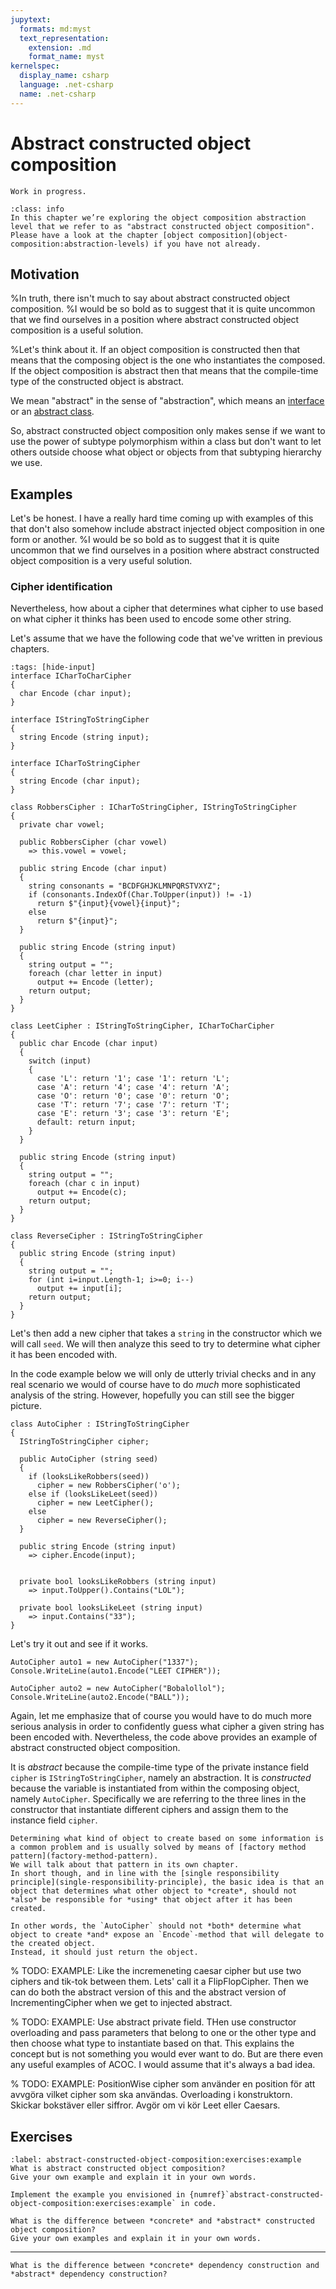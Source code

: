 ```yaml
---
jupytext:
  formats: md:myst
  text_representation:
    extension: .md
    format_name: myst
kernelspec:
  display_name: csharp
  language: .net-csharp
  name: .net-csharp
---
```


# Abstract constructed object composition

```{warning}
Work in progress.
```

```{admonition} Prerequisites
:class: info
In this chapter we’re exploring the object composition abstraction level that we refer to as "abstract constructed object composition". Please have a look at the chapter [object composition](object-composition:abstraction-levels) if you have not already.
```

## Motivation

%In truth, there isn't much to say about abstract constructed object composition.
%I would be so bold as to suggest that it is quite uncommon that we find ourselves in a position where abstract constructed object composition is a useful solution.

%Let's think about it.
If an object composition is constructed then that means that the composing object is the one who instantiates the composed.
If the object composition is abstract then that means that the compile-time type of the constructed object is abstract.

We mean "abstract" in the sense of "abstraction", which means an [interface](interfaces) or an [abstract class](abstract-classes).

So, abstract constructed object composition only makes sense if we want to use the power of subtype polymorphism within a class but don't want to let others outside choose what object or objects from that subtyping hierarchy we use.


## Examples

Let's be honest.
I have a really hard time coming up with examples of this that don't also somehow include abstract injected object composition in one form or another.
%I would be so bold as to suggest that it is quite uncommon that we find ourselves in a position where abstract constructed object composition is a very useful solution.

### Cipher identification

Nevertheless, how about a cipher that determines what cipher to use based on what cipher it thinks has been used to encode some other string.

Let's assume that we have the following code that we've written in previous chapters.

```{code-cell} csharp
:tags: [hide-input]
interface ICharToCharCipher
{
  char Encode (char input);
}

interface IStringToStringCipher
{
  string Encode (string input);
}

interface ICharToStringCipher
{
  string Encode (char input);
}

class RobbersCipher : ICharToStringCipher, IStringToStringCipher
{
  private char vowel;

  public RobbersCipher (char vowel)
    => this.vowel = vowel;

  public string Encode (char input)
  {
    string consonants = "BCDFGHJKLMNPQRSTVXYZ";
    if (consonants.IndexOf(Char.ToUpper(input)) != -1)
      return $"{input}{vowel}{input}";
    else
      return $"{input}";
  }

  public string Encode (string input)
  {
    string output = "";
    foreach (char letter in input)
      output += Encode (letter);
    return output;
  }
}

class LeetCipher : IStringToStringCipher, ICharToCharCipher
{
  public char Encode (char input)
  {
    switch (input)
    {
      case 'L': return '1'; case '1': return 'L';
      case 'A': return '4'; case '4': return 'A';
      case 'O': return '0'; case '0': return 'O';
      case 'T': return '7'; case '7': return 'T';
      case 'E': return '3'; case '3': return 'E';
      default: return input;
    }
  }

  public string Encode (string input)
  {
    string output = "";
    foreach (char c in input)
      output += Encode(c);
    return output;
  }
}

class ReverseCipher : IStringToStringCipher
{
  public string Encode (string input)
  {
    string output = "";
    for (int i=input.Length-1; i>=0; i--)
      output += input[i];
    return output;
  }
}
```

Let's then add a new cipher that takes a `string` in the constructor which we will call `seed`.
We will then analyze this seed to try to determine what cipher it has been encoded with.

In the code example below we will only de utterly trivial checks and in any real scenario we would of course have to do *much* more sophisticated analysis of the string.
However, hopefully you can still see the bigger picture.

```{code-cell} csharp
class AutoCipher : IStringToStringCipher
{
  IStringToStringCipher cipher;

  public AutoCipher (string seed)
  {
    if (looksLikeRobbers(seed))
      cipher = new RobbersCipher('o');
    else if (looksLikeLeet(seed))
      cipher = new LeetCipher();
    else
      cipher = new ReverseCipher();
  }

  public string Encode (string input)
    => cipher.Encode(input);


  private bool looksLikeRobbers (string input)
    => input.ToUpper().Contains("LOL");

  private bool looksLikeLeet (string input)
    => input.Contains("33");
}
```

Let's try it out and see if it works.

```{code-cell} csharp
AutoCipher auto1 = new AutoCipher("1337");
Console.WriteLine(auto1.Encode("LEET CIPHER"));
```

```{code-cell} csharp
AutoCipher auto2 = new AutoCipher("Bobalollol");
Console.WriteLine(auto2.Encode("BALL"));
```

Again, let me emphasize that of course you would have to do much more serious analysis in order to confidently guess what cipher a given string has been encoded with.
Nevertheless, the code above provides an example of abstract constructed object composition.

It is *abstract* because the compile-time type of the private instance field `cipher` is `IStringToStringCipher`, namely an abstraction.
It is *constructed* because the variable is instantiated from within the composing object, namely `AutoCipher`.
Specifically we are referring to the three lines in the constructor that instantiate different ciphers and assign them to the instance field `cipher`.

```{seealso}
Determining what kind of object to create based on some information is a common problem and is usually solved by means of [factory method pattern](factory-method-pattern).
We will talk about that pattern in its own chapter.
In short though, and in line with the [single responsibility principle](single-responsibility-principle), the basic idea is that an object that determines what other object to *create*, should not *also* be responsible for *using* that object after it has been created.

In other words, the `AutoCipher` should not *both* determine what object to create *and* expose an `Encode`-method that will delegate to the created object.
Instead, it should just return the object.
```

% TODO: EXAMPLE: Like the incremeneting caesar cipher but use two ciphers and tik-tok between them. Lets' call it a FlipFlopCipher. Then we can do both the abstract version of this and the abstract version of IncrementingCipher when we get to injected abstract.

% TODO: EXAMPLE: Use abstract private field. THen use constructor overloading and pass parameters that belong to one or the other type and then choose what type to instantiate based on that. This explains the concept but is not something you would ever want to do. But are there even any useful examples of ACOC. I would assume that it's always a bad idea.

% TODO: EXAMPLE: PositionWise cipher som använder en position för att avvgöra vilket cipher som ska användas. Overloading i konstruktorn. Skickar bokstäver eller siffror. Avgör om vi kör Leet eller Caesars.



## Exercises

```{exercise}
:label: abstract-constructed-object-composition:exercises:example
What is abstract constructed object composition?
Give your own example and explain it in your own words.
```

```{exercise}
Implement the example you envisioned in {numref}`abstract-constructed-object-composition:exercises:example` in code.
```

```{exercise}
What is the difference between *concrete* and *abstract* constructed object composition?
Give your own examples and explain it in your own words.
```


---

```{exercise}
What is the difference between *concrete* dependency construction and *abstract* dependency construction?
```

